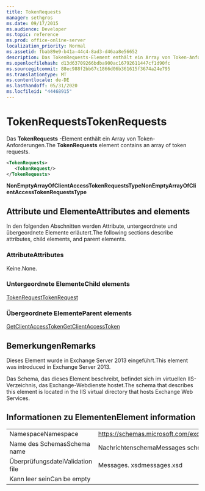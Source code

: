 ```yaml
---
title: TokenRequests
manager: sethgros
ms.date: 09/17/2015
ms.audience: Developer
ms.topic: reference
ms.prod: office-online-server
localization_priority: Normal
ms.assetid: fbab89e9-b41a-44c4-8ad3-d46aa8e56652
description: Das TokenRequests-Element enthält ein Array von Token-Anforderungen.
ms.openlocfilehash: d13d63709266bdba900ac16792611447cf1d90fc
ms.sourcegitcommit: 88ec988f2bb67c1866d06b361615f3674a24e795
ms.translationtype: MT
ms.contentlocale: de-DE
ms.lasthandoff: 05/31/2020
ms.locfileid: "44468915"
---
```

# <a name="tokenrequests"></a><span data-ttu-id="5f19b-103">TokenRequests</span><span class="sxs-lookup"><span data-stu-id="5f19b-103">TokenRequests</span></span>

<span data-ttu-id="5f19b-104">Das **TokenRequests** -Element enthält ein Array von Token-Anforderungen.</span><span class="sxs-lookup"><span data-stu-id="5f19b-104">The **TokenRequests** element contains an array of token requests.</span></span> 
  
```XML
<TokenRequests>
   <TokenRequest/>
</TokenRequests>
```

 <span data-ttu-id="5f19b-105">**NonEmptyArrayOfClientAccessTokenRequestsType**</span><span class="sxs-lookup"><span data-stu-id="5f19b-105">**NonEmptyArrayOfClientAccessTokenRequestsType**</span></span>
## <a name="attributes-and-elements"></a><span data-ttu-id="5f19b-106">Attribute und Elemente</span><span class="sxs-lookup"><span data-stu-id="5f19b-106">Attributes and elements</span></span>

<span data-ttu-id="5f19b-107">In den folgenden Abschnitten werden Attribute, untergeordnete und übergeordnete Elemente erläutert.</span><span class="sxs-lookup"><span data-stu-id="5f19b-107">The following sections describe attributes, child elements, and parent elements.</span></span>
  
### <a name="attributes"></a><span data-ttu-id="5f19b-108">Attribute</span><span class="sxs-lookup"><span data-stu-id="5f19b-108">Attributes</span></span>

<span data-ttu-id="5f19b-109">Keine.</span><span class="sxs-lookup"><span data-stu-id="5f19b-109">None.</span></span>
  
### <a name="child-elements"></a><span data-ttu-id="5f19b-110">Untergeordnete Elemente</span><span class="sxs-lookup"><span data-stu-id="5f19b-110">Child elements</span></span>

[<span data-ttu-id="5f19b-111">TokenRequest</span><span class="sxs-lookup"><span data-stu-id="5f19b-111">TokenRequest</span></span>](tokenrequest.md)
  
### <a name="parent-elements"></a><span data-ttu-id="5f19b-112">Übergeordnete Elemente</span><span class="sxs-lookup"><span data-stu-id="5f19b-112">Parent elements</span></span>

[<span data-ttu-id="5f19b-113">GetClientAccessToken</span><span class="sxs-lookup"><span data-stu-id="5f19b-113">GetClientAccessToken</span></span>](getclientaccesstoken.md)
  
## <a name="remarks"></a><span data-ttu-id="5f19b-114">Bemerkungen</span><span class="sxs-lookup"><span data-stu-id="5f19b-114">Remarks</span></span>

<span data-ttu-id="5f19b-115">Dieses Element wurde in Exchange Server 2013 eingeführt.</span><span class="sxs-lookup"><span data-stu-id="5f19b-115">This element was introduced in Exchange Server 2013.</span></span>
  
<span data-ttu-id="5f19b-116">Das Schema, das dieses Element beschreibt, befindet sich im virtuellen IIS-Verzeichnis, das Exchange-Webdienste hostet.</span><span class="sxs-lookup"><span data-stu-id="5f19b-116">The schema that describes this element is located in the IIS virtual directory that hosts Exchange Web Services.</span></span>
  
## <a name="element-information"></a><span data-ttu-id="5f19b-117">Informationen zu Elementen</span><span class="sxs-lookup"><span data-stu-id="5f19b-117">Element information</span></span>

|||
|:-----|:-----|
|<span data-ttu-id="5f19b-118">Namespace</span><span class="sxs-lookup"><span data-stu-id="5f19b-118">Namespace</span></span>  <br/> |https://schemas.microsoft.com/exchange/services/2006/messages  <br/> |
|<span data-ttu-id="5f19b-119">Name des Schemas</span><span class="sxs-lookup"><span data-stu-id="5f19b-119">Schema name</span></span>  <br/> |<span data-ttu-id="5f19b-120">Nachrichtenschema</span><span class="sxs-lookup"><span data-stu-id="5f19b-120">Messages schema</span></span>  <br/> |
|<span data-ttu-id="5f19b-121">Überprüfungsdatei</span><span class="sxs-lookup"><span data-stu-id="5f19b-121">Validation file</span></span>  <br/> |<span data-ttu-id="5f19b-122">Messages. xsd</span><span class="sxs-lookup"><span data-stu-id="5f19b-122">messages.xsd</span></span>  <br/> |
|<span data-ttu-id="5f19b-123">Kann leer sein</span><span class="sxs-lookup"><span data-stu-id="5f19b-123">Can be empty</span></span>  <br/> ||
   

